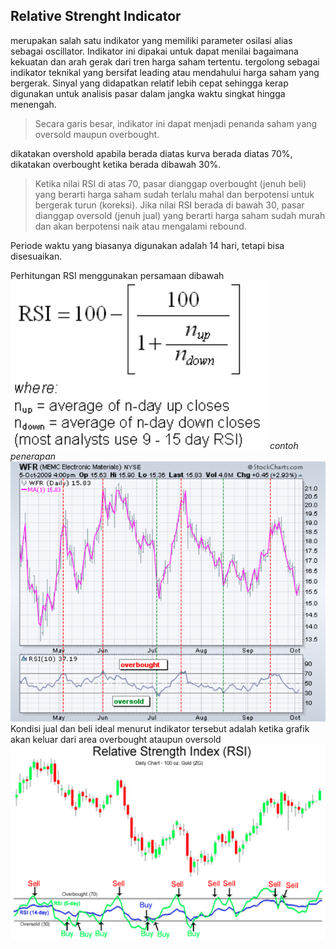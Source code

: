 ## Relative Strenght Indicator
merupakan salah satu indikator yang memiliki parameter osilasi alias sebagai oscillator. Indikator ini dipakai untuk dapat menilai bagaimana kekuatan dan arah gerak dari tren harga saham tertentu. tergolong sebagai indikator teknikal yang bersifat leading atau mendahului harga saham yang bergerak. Sinyal yang didapatkan relatif lebih cepat sehingga kerap digunakan untuk analisis pasar dalam jangka waktu singkat hingga menengah.

> Secara garis besar, indikator ini dapat menjadi penanda saham yang oversold maupun overbought.

dikatakan overshold apabila berada diatas kurva berada diatas 70%, dikatakan overbought ketika berada dibawah 30%.

> Ketika nilai RSI di atas 70, pasar dianggap overbought (jenuh beli) yang berarti harga saham sudah terlalu mahal dan berpotensi untuk bergerak turun (koreksi). Jika nilai RSI berada di bawah 30, pasar dianggap oversold (jenuh jual) yang berarti harga saham sudah murah dan akan berpotensi naik atau mengalami rebound.

Periode waktu yang biasanya digunakan adalah 14 hari, tetapi bisa disesuaikan.

Perhitungan RSI menggunakan persamaan dibawah 
![601f16d5479e89622b53dadb6ad2bc55.png](../../../../_resources/601f16d5479e89622b53dadb6ad2bc55.png)
*contoh penerapan*
![a8c26df9ec956ef2c1eedd4448dbca9b.png](../../../../_resources/a8c26df9ec956ef2c1eedd4448dbca9b.png)
Kondisi jual dan beli ideal menurut indikator tersebut adalah ketika grafik akan keluar dari area overbought ataupun oversold
![f4abd3985ae267b3d31cb7412baf2248.png](../../../../_resources/f4abd3985ae267b3d31cb7412baf2248.png)